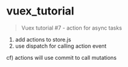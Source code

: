 # vuex_tutorial

> Vuex tutorial #7 - action for async tasks
1. add actions to store.js
2. use dispatch for calling action event

cf) actions will use commit to call mutations
